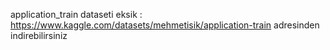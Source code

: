 application_train dataseti eksik : https://www.kaggle.com/datasets/mehmetisik/application-train adresinden indirebilirsiniz
